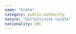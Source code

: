 ```yaml
---
name: "Crète"
category: public-authority
nature: "Collectivité locale"
nationality: GRC
---
```

    